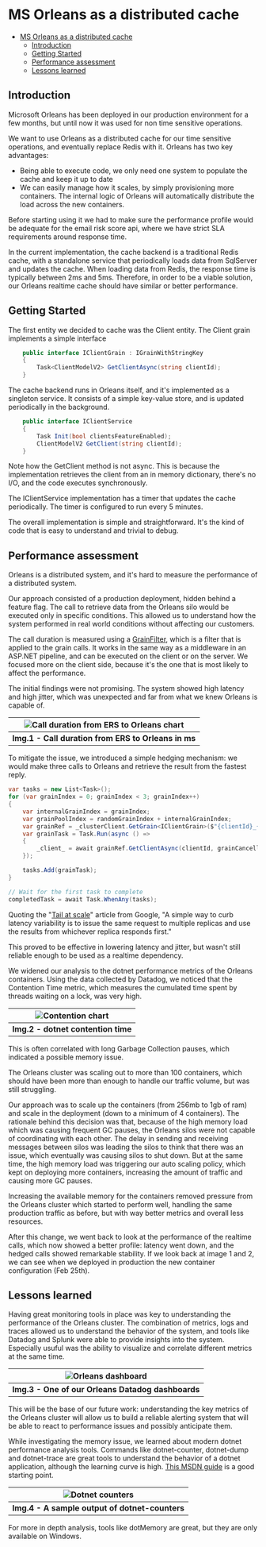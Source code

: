 # MS Orleans as a distributed cache

- [MS Orleans as a distributed cache](#ms-orleans-as-a-distributed-cache)
  - [Introduction](#introduction)
  - [Getting Started](#getting-started)
  - [Performance assessment](#performance-assessment)
  - [Lessons learned](#lessons-learned)

## Introduction

Microsoft Orleans has been deployed in our production environment for a few months, but until now it was used for non time sensitive operations.

We want to use Orleans as a distributed cache for our time sensitive operations, and eventually replace Redis with it. Orleans has two key advantages:

- Being able to execute code, we only need one system to populate the cache and keep it up to date
- We can easily manage how it scales, by simply provisioning more containers. The internal logic of Orleans will automatically distribute the load across the new containers.

Before starting using it we had to make sure the performance profile would be adequate for the email risk score api, where we have strict SLA requirements around response time.

In the current implementation, the cache backend is a traditional Redis cache, with a standalone service that periodically loads data from SqlServer and updates the cache. When loading data from Redis, the response time is typically between 2ms and 5ms. Therefore, in order to be a viable solution, our Orleans realtime cache should have similar or better performance.

## Getting Started

The first entity we decided to cache was the Client entity. The Client grain implements a simple interface

```csharp
    public interface IClientGrain : IGrainWithStringKey
    {
        Task<ClientModelV2> GetClientAsync(string clientId);
    }
```

The cache backend runs in Orleans itself, and it's implemented as a singleton service. It consists of a simple key-value store, and is updated periodically in the background.

```csharp
    public interface IClientService
    {
        Task Init(bool clientsFeatureEnabled);
        ClientModelV2 GetClient(string clientId);
    }
```

Note how the GetClient method is not async. This is because the implementation retrieves the client from an in memory dictionary, there's no I/O, and the code executes synchronously.

The IClientService implementation has a timer that updates the cache periodically. The timer is configured to run every 5 minutes.

The overall implementation is simple and straightforward. It's the kind of code that is easy to understand and trivial to debug.

## Performance assessment

Orleans is a distributed system, and it's hard to measure the performance of a distributed system.

Our approach consisted of a production deployment, hidden behind a feature flag. The call to retrieve data from the Orleans silo would be executed only in specific conditions.
This allowed us to understand how the system performed in real world conditions without affecting our customers.

The call duration is measured using a [GrainFilter](https://dotnet.github.io/orleans/docs/grains/interceptors.html), which is a filter that is applied to the grain calls. It works in the same way as a middleware in an ASP.NET pipeline, and can be executed on the client or on the server. We focused more on the client side, because it's the one that is most likely to affect the performance.

The initial findings were not promising. The system showed high latency and high jitter, which was unexpected and far from what we knew Orleans is capable of.

| ![Call duration from ERS to Orleans chart](/img/1.png) |
| :----------------------------------------------------: |
| <b>Img.1 - Call duration from ERS to Orleans in ms</b> |

To mitigate the issue, we introduced a simple hedging mechanism: we would make three calls to Orleans and retrieve the result from the fastest reply.

```csharp
var tasks = new List<Task>();
for (var grainIndex = 0; grainIndex < 3; grainIndex++)
{
    var internalGrainIndex = grainIndex;
    var grainPoolIndex = randomGrainIndex + internalGrainIndex;
    var grainRef = _clusterClient.GetGrain<IClientGrain>($"{clientId}_{grainPoolIndex}");
    var grainTask = Task.Run(async () =>
    {
        _client_ = await grainRef.GetClientAsync(clientId, grainCancellationTokenSource.Token);
    });

    tasks.Add(grainTask);
}

// Wait for the first task to complete
completedTask = await Task.WhenAny(tasks);
```

Quoting the "[Tail at scale](https://cacm.acm.org/magazines/2013/2/160173-the-tail-at-scale/fulltext)" article from Google, "A simple way to curb latency variability is to issue the same request to multiple replicas and use the results from whichever replica responds first."

This proved to be effective in lowering latency and jitter, but wasn't still reliable enough to be used as a realtime dependency.

We widened our analysis to the dotnet performance metrics of the Orleans containers. Using the data collected by Datadog, we noticed that the Contention Time metric, which measures the cumulated time spent by threads waiting on a lock, was very high.

|    ![Contention chart](/img/3.png)    |
| :-----------------------------------: |
| <b>Img.2 - dotnet contention time</b> |

This is often correlated with long Garbage Collection pauses, which indicated a possible memory issue.

The Orleans cluster was scaling out to more than 100 containers, which should have been more than enough to handle our traffic volume, but was still struggling.

Our approach was to scale up the containers (from 256mb to 1gb of ram) and scale in the deployment (down to a minimum of 4 containers). The rationale behind this decision was that, because of the high memory load which was causing frequent GC pauses, the Orleans silos were not capable of coordinating with each other. The delay in sending and receiving messages between silos was leading the silos to think that there was an issue, which eventually was causing silos to shut down. But at the same time, the high memory load was triggering our auto scaling policy, which kept on deploying more containers, increasing the amount of traffic and causing more GC pauses.

Increasing the available memory for the containers removed pressure from the Orleans cluster which started to perform well, handling the same production traffic as before, but with way better metrics and overall less resources.

After this change, we went back to look at the performance of the realtime calls, which now showed a better profile: latency went down, and the hedged calls showed remarkable stability.
If we look back at image 1 and 2, we can see when we deployed in production the new container configuration (Feb 25th).

## Lessons learned

Having great monitoring tools in place was key to understanding the performance of the Orleans cluster. The combination of metrics, logs and traces allowed us to understand the behavior of the system, and tools like Datadog and Splunk were able to provide insights into the system. Especially usuful was the ability to visualize and correlate different metrics at the same time.

|           ![Orleans dashboard](/img/6.png)           |
| :--------------------------------------------------: |
| <b>Img.3 - One of our Orleans Datadog dashboards</b> |

This will be the base of our future work: understanding the key metrics of the Orleans cluster will allow us to build a reliable alerting system that will be able to react to performance issues and possibly anticipate them.

While investigating the memory issue, we learned about modern dotnet performance analysis tools. Commands like dotnet-counter, dotnet-dump and dotnet-trace are great tools to understand the behavior of a dotnet application, although the learning curve is high. [This MSDN guide](https://docs.microsoft.com/en-us/dotnet/core/diagnostics/debug-memory-leak) is a good starting point.

|          ![Dotnet counters](/img/4.png)           |
| :-----------------------------------------------: |
| <b>Img.4 - A sample output of dotnet-counters</b> |

For more in depth analysis, tools like dotMemory are great, but they are only available on Windows.
